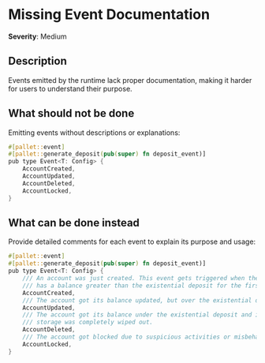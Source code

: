 # Missing Event Documentation

**Severity**: Medium

## Description

Events emitted by the runtime lack proper documentation, making it harder for users to understand their purpose.

## What should not be done

Emitting events without descriptions or explanations:

```rust
#[pallet::event]
#[pallet::generate_deposit(pub(super) fn deposit_event)]
pub type Event<T: Config> {
    AccountCreated,
    AccountUpdated,
    AccountDeleted,
    AccountLocked,
}
```

## What can be done instead

Provide detailed comments for each event to explain its purpose and usage:

```rust
#[pallet::event]
#[pallet::generate_deposit(pub(super) fn deposit_event)]
pub type Event<T: Config> {
    /// An account was just created. This event gets triggered when the account 
    /// has a balance greater than the existential deposit for the first time.
    AccountCreated,
    /// The account got its balance updated, but over the existential deposit.
    AccountUpdated,
    /// The account got its balance under the existential deposit and its
    /// storage was completely wiped out.
    AccountDeleted,
    /// The account got blocked due to suspicious activities or misbehabiour.
    AccountLocked,
}
```
